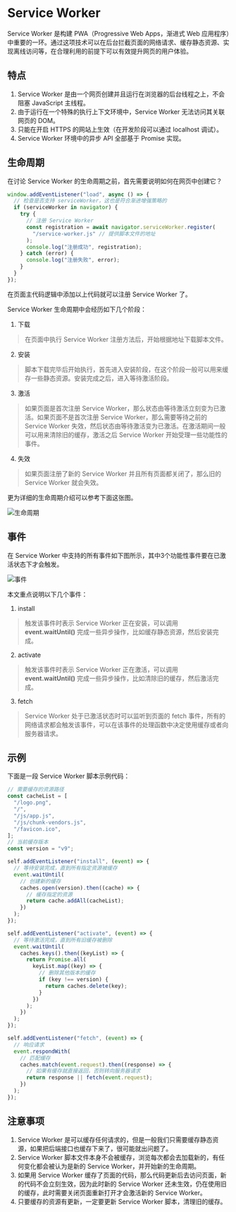 # Service Worker

Service Worker 是构建 PWA（Progressive Web Apps，渐进式 Web 应用程序）中重要的一环。通过这项技术可以在后台拦截页面的网络请求、缓存静态资源、实现离线访问等，在合理利用的前提下可以有效提升网页的用户体验。

## 特点

1. Service Worker 是由一个网页创建并且运行在浏览器的后台线程之上，不会阻塞 JavaScript 主线程。
2. 由于运行在一个特殊的执行上下文环境中，Service Worker 无法访问其关联网页的 DOM。
3. 只能在开启 HTTPS 的网站上生效（在开发阶段可以通过 localhost 调试）。
4. Service Worker 环境中的异步 API 全部基于 Promise 实现。

## 生命周期

在讨论 Service Worker 的生命周期之前，首先需要说明如何在网页中创建它？

```js
window.addEventListener("load", async () => {
  // 检查是否支持 serviceWorker，这也是符合渐进增强策略的
  if (serviceWorker in navigator) {
    try {
      // 注册 Service Worker
      const registration = await navigator.serviceWorker.register(
        "/service-worker.js" // 提供脚本文件的地址
      );
      console.log("注册成功", registration);
    } catch (error) {
      console.log("注册失败", error);
    }
  }
});
```

在页面主代码逻辑中添加以上代码就可以注册 Service Worker 了。

Service Worker 生命周期中会经历如下几个阶段：

1. 下载

> 在页面中执行 Service Worker 注册方法后，开始根据地址下载脚本文件。

2. 安装

> 脚本下载完毕后开始执行，首先进入安装阶段，在这个阶段一般可以用来缓存一些静态资源。安装完成之后，进入等待激活阶段。

3. 激活

> 如果页面是首次注册 Service Worker，那么状态由等待激活立刻变为已激活。如果页面不是首次注册 Service Worker，那么需要等待之前的 Service Worker 失效，然后状态由等待激活变为已激活。在激活期间一般可以用来清除旧的缓存，激活之后 Service Worker 开始受理一些功能性的事件。

4. 失效

> 如果页面注册了新的 Service Worker 并且所有页面都关闭了，那么旧的 Service Worker 就会失效。

更为详细的生命周期介绍可以参考下面这张图。

![生命周期](/frontend-notes/images/sw-lifecycle.png)

## 事件

在 Service Worker 中支持的所有事件如下图所示，其中3个功能性事件要在已激活状态下才会触发。

![事件](/frontend-notes/images/sw-events.png)

本文重点说明以下几个事件：

1. install

> 触发该事件时表示 Service Worker 正在安装，可以调用 **event.waitUntil()** 完成一些异步操作，比如缓存静态资源，然后安装完成。

2. activate

> 触发该事件时表示 Service Worker 正在激活，可以调用 **event.waitUntil()** 完成一些异步操作，比如清除旧的缓存，然后激活完成。

3. fetch

> Service Worker 处于已激活状态时可以监听到页面的 fetch 事件，所有的网络请求都会触发该事件，可以在该事件的处理函数中决定使用缓存或者向服务器请求。

## 示例

下面是一段 Service Worker 脚本示例代码：

```js
// 需要缓存的资源路径
const cacheList = [
  "/logo.png",
  "/",
  "/js/app.js",
  "/js/chunk-vendors.js",
  "/favicon.ico",
];
// 当前缓存版本
const version = "v9";

self.addEventListener("install", (event) => {
  // 等待安装完成，直到所有指定资源被缓存
  event.waitUntil(
    // 创建新的缓存
    caches.open(version).then((cache) => {
      // 缓存指定的资源
      return cache.addAll(cacheList);
    })
  );
});

self.addEventListener("activate", (event) => {
  // 等待激活完成，直到所有旧缓存被删除
  event.waitUntil(
    caches.keys().then((keyList) => {
      return Promise.all(
        keyList.map((key) => {
          // 删除其他版本的缓存
          if (key !== version) {
            return caches.delete(key);
          }
        })
      );
    })
  );
});

self.addEventListener("fetch", (event) => {
  // 响应请求
  event.respondWith(
    // 匹配缓存
    caches.match(event.request).then((response) => {
      // 如果有缓存就直接返回，否则转向服务器请求
      return response || fetch(event.request);
    })
  );
});
```

## 注意事项

1. Service Worker 是可以缓存任何请求的，但是一般我们只需要缓存静态资源，如果把后端接口也缓存下来了，很可能就出问题了。
2. Service Worker 脚本文件本身不会被缓存，浏览每次都会去加载新的，有任何变化都会被认为是新的 Service Worker，并开始新的生命周期。
3. 如果用 Service Worker 缓存了页面的代码，那么代码更新后去访问页面，新的代码不会立刻生效，因为此时新的 Service Worker 还未生效，仍在使用旧的缓存，此时需要关闭页面重新打开才会激活新的 Service Worker。
4. 只要缓存的资源有更新，一定要更新 Service Worker 脚本，清理旧的缓存。